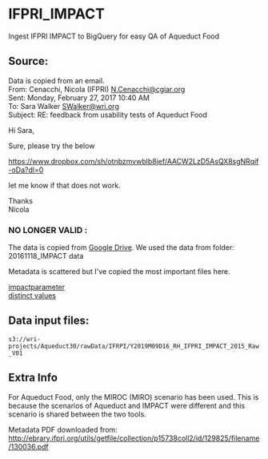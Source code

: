 # IFPRI_IMPACT
Ingest IFPRI IMPACT to BigQuery for easy QA of Aqueduct Food

## Source:

Data is copied from an email.  
From: Cenacchi, Nicola (IFPRI) <N.Cenacchi@cgiar.org>   
Sent: Monday, February 27, 2017 10:40 AM  
To: Sara Walker <SWalker@wri.org>  
Subject: RE: feedback from usability tests of Aqueduct Food  

Hi Sara,  
 
Sure, please try the below  

https://www.dropbox.com/sh/otnbzmvwblb8jef/AACW2LzD5AsQX8sgNRqif-oDa?dl=0  

let me know if that does not work.  

Thanks  
Nicola  


### NO LONGER VALID :
The data is copied from [Google Drive](https://drive.google.com/drive/folders/0Bz-cWtOO_ixuaThFaTBZQUJUdU0?usp=sharing). We used the data from folder: 20161118_IMPACT data


Metadata is scattered but I've copied the most important files here. 

[impactparameter](https://github.com/rutgerhofste/IFPRI_IMPACT/blob/master/metadata/parameters.md)  
[distinct values](https://github.com/rutgerhofste/IFPRI_IMPACT/blob/master/metadata/distinct_values_v01.csv)





## Data input files:  
`s3://wri-projects/Aqueduct30/rawData/IFRPI/Y2019M09D16_RH_IFPRI_IMPACT_2015_Raw_V01`


## Extra Info

For Aqueduct Food, only the MIROC (MIRO) scenario has been used. This is because the scenarios of Aqueduct and IMPACT were different and this scenario is shared between the two tools. 



Metadata PDF downloaded from:  
http://ebrary.ifpri.org/utils/getfile/collection/p15738coll2/id/129825/filename/130036.pdf

